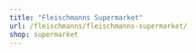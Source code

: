 ```yaml
---
title: "Fleischmanns Supermarket"
url: /fleischmanns/fleischmanns-supermarket/
shop: supermarket
---
```

